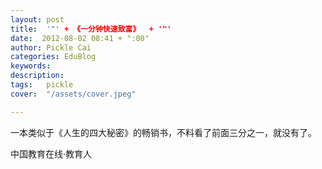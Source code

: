 ```yaml
---
layout: post  
title:  '"' + 《一分钟快速致富》  + '"'
date:  2012-08-02 08:41 + ":00" 
author: Pickle Cai  
categories: EduBlog  
keywords: 
description:   
tags:	pickle   
cover:  "/assets/cover.jpeg"  

---  
```

    
 一本类似于《人生的四大秘密》的畅销书，不料看了前面三分之一，就没有了。		

		    
 中国教育在线·教育人


